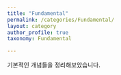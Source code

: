 ```yaml
---
title: "Fundamental"
permalink: /categories/Fundamental/
layout: category
author_profile: true
taxonomy: Fundamental

---
```


기본적인 개념들을 정리해보았습니다.
